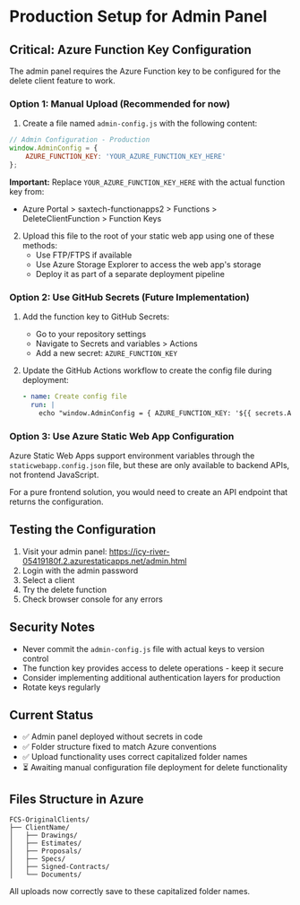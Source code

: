 # Production Setup for Admin Panel

## Critical: Azure Function Key Configuration

The admin panel requires the Azure Function key to be configured for the delete client feature to work.

### Option 1: Manual Upload (Recommended for now)

1. Create a file named `admin-config.js` with the following content:

```javascript
// Admin Configuration - Production
window.AdminConfig = {
    AZURE_FUNCTION_KEY: 'YOUR_AZURE_FUNCTION_KEY_HERE'
};
```

**Important:** Replace `YOUR_AZURE_FUNCTION_KEY_HERE` with the actual function key from:
- Azure Portal > saxtech-functionapps2 > Functions > DeleteClientFunction > Function Keys

2. Upload this file to the root of your static web app using one of these methods:
   - Use FTP/FTPS if available
   - Use Azure Storage Explorer to access the web app's storage
   - Deploy it as part of a separate deployment pipeline

### Option 2: Use GitHub Secrets (Future Implementation)

1. Add the function key to GitHub Secrets:
   - Go to your repository settings
   - Navigate to Secrets and variables > Actions
   - Add a new secret: `AZURE_FUNCTION_KEY`

2. Update the GitHub Actions workflow to create the config file during deployment:
   ```yaml
   - name: Create config file
     run: |
       echo "window.AdminConfig = { AZURE_FUNCTION_KEY: '${{ secrets.AZURE_FUNCTION_KEY }}' };" > admin-config.js
   ```

### Option 3: Use Azure Static Web App Configuration

Azure Static Web Apps support environment variables through the `staticwebapp.config.json` file, but these are only available to backend APIs, not frontend JavaScript.

For a pure frontend solution, you would need to create an API endpoint that returns the configuration.

## Testing the Configuration

1. Visit your admin panel: https://icy-river-05419180f.2.azurestaticapps.net/admin.html
2. Login with the admin password
3. Select a client
4. Try the delete function
5. Check browser console for any errors

## Security Notes

- Never commit the `admin-config.js` file with actual keys to version control
- The function key provides access to delete operations - keep it secure
- Consider implementing additional authentication layers for production
- Rotate keys regularly

## Current Status

- ✅ Admin panel deployed without secrets in code
- ✅ Folder structure fixed to match Azure conventions
- ✅ Upload functionality uses correct capitalized folder names
- ⏳ Awaiting manual configuration file deployment for delete functionality

## Files Structure in Azure

```
FCS-OriginalClients/
├── ClientName/
│   ├── Drawings/
│   ├── Estimates/
│   ├── Proposals/
│   ├── Specs/
│   ├── Signed-Contracts/
│   └── Documents/
```

All uploads now correctly save to these capitalized folder names.
